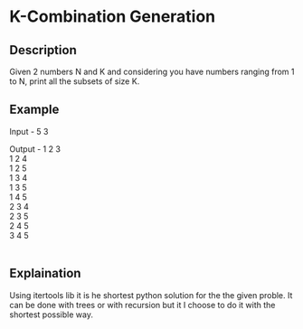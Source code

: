 <h1>K-Combination Generation</h1>
<h2>Description</h2>

Given 2 numbers N and K and considering you have numbers ranging from 1 to N, print all the subsets of size K.
<br>
<h2>Example</h2>

Input -
5 3

Output -
1 2 3 <br>
1 2 4<br>
1 2 5<br>
1 3 4<br>
1 3 5<br>
1 4 5<br>
2 3 4<br>
2 3 5<br>
2 4 5<br>
3 4 5<br>
<br>
<h2>Explaination</h2>

Using itertools lib it is he shortest python solution for the the given proble. It can be done with trees or with recursion but it I choose to do it with the shortest possible way.

